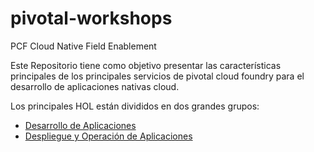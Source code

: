# pivotal-workshops
PCF Cloud Native Field Enablement

Este Repositorio tiene como objetivo presentar las características principales de los principales servicios de pivotal cloud foundry para el desarrollo de aplicaciones nativas cloud. 

Los principales HOL están divididos en dos grandes grupos:

- [Desarrollo de Aplicaciones](./dev/README.MD)
- [Despliegue y Operación de Aplicaciones](./ops/README.MD)
